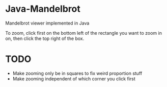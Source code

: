 # Java-Mandelbrot
Mandelbrot viewer implemented in Java

To zoom, click first on the bottom left of the rectangle you want to zoom in on, then click the top right of the box.

# TODO
- Make zooming only be in squares to fix weird proportion stuff
- Make zooming independent of which corner you click first
